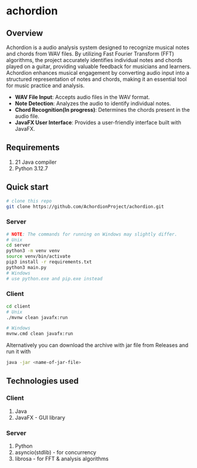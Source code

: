 # achordion

## Overview
Achordion is a audio analysis system designed to recognize musical notes and chords from WAV files.
By utilizing Fast Fourier Transform (FFT) algorithms, the project accurately identifies individual notes and chords played on a guitar, providing valuable feedback for musicians and learners.
Achordion enhances musical engagement by converting audio input into a structured representation of notes and chords, making it an essential tool for music practice and analysis.

- **WAV File Input**: Accepts audio files in the WAV format.
- **Note Detection**: Analyzes the audio to identify individual notes.
- **Chord Recognition(In progress)**: Determines the chords present in the audio file.
- **JavaFX User Interface**: Provides a user-friendly interface built with JavaFX.

## Requirements

1. 21 Java compiler
2. Python 3.12.7

## Quick start

``` sh
# clone this repo
git clone https://github.com/AchordionProject/achordion.git
```

### Server
``` sh
# NOTE: The commands for running on Windows may slightly differ.
# Unix
cd server
python3 -m venv venv
source venv/bin/activate
pip3 install -r requirements.txt
python3 main.py
# Windows
# use python.exe and pip.exe instead
```

### Client
``` sh
cd client
# Unix
./mvnw clean javafx:run

# Windows
mvnw.cmd clean javafx:run
```

Alternatively you can download the archive with jar file from Releases and run it with
``` sh
java -jar <name-of-jar-file>
```

## Technologies used

### Client
1. Java
2. JavaFX - GUI library

### Server
1. Python
2. asyncio(stdlib) - for concurrency
3. librosa - for FFT & analysis algorithms


